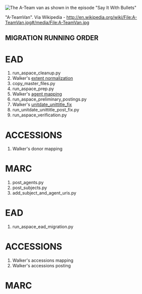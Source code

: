 ![The A-Team van as shown in the episode "Say It With Bullets"](http://upload.wikimedia.org/wikipedia/en/a/a0/A-TeamVan.jpg)

"A-TeamVan". Via Wikipedia - http://en.wikipedia.org/wiki/File:A-TeamVan.jpg#/media/File:A-TeamVan.jpg


## MIGRATION RUNNING ORDER

# EAD
1. run_aspace_cleanup.py
2. Walker's [extent normalization](https://github.com/walkerdb/bentley_code/tree/master/normalization/aspaceify_extents)
3. copy_master_files.py
4. run_aspace_prep.py
5. Walker's [agent mapping](https://github.com/walkerdb/bentley_code/tree/master/mapping/aspace_agent_mapping)
6. run_aspace_preliminary_postings.py
7. Walker's [unitdate_unittitle_fix](https://github.com/walkerdb/bentley_code/tree/master/normalization/unitdates_in_unittitles)
8. run_unitdate_unittitle_post_fix.py
9. run_aspace_verification.py

# ACCESSIONS
1. Walker's donor mapping

# MARC
1. post_agents.py
2. post_subjects.py
3. add_subject_and_agent_uris.py

# EAD
1. run_aspace_ead_migration.py

# ACCESSIONS
1. Walker's accessions mapping
2. Walker's accessions posting

# MARC
